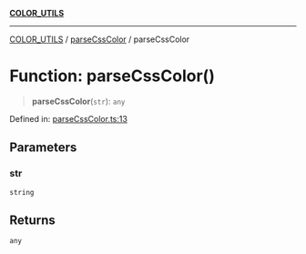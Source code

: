 [**COLOR_UTILS**](../../README.md)

***

[COLOR_UTILS](../../README.md) / [parseCssColor](../README.md) / parseCssColor

# Function: parseCssColor()

> **parseCssColor**(`str`): `any`

Defined in: [parseCssColor.ts:13](https://github.com/dailker/everyutil/blob/cee559aadda9e0c298e06364cba9020e97a8b19b/src/color/parseCssColor.ts#L13)

## Parameters

### str

`string`

## Returns

`any`
